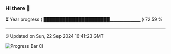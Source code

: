 ### Hi there 👋

⏳ Year progress { █████████████████████▁▁▁▁▁▁▁▁▁ } 72.59 %

---

⏰ Updated on Sun, 22 Sep 2024 16:41:23 GMT

![Progress Bar CI](https://github.com/IshwaranRudhara/GIT-ACTION/workflows/Progress%20Bar%20CI/badge.svg)
